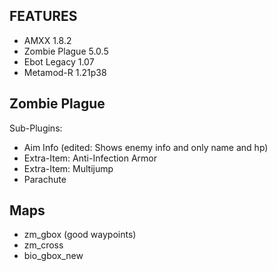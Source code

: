 FEATURES
-
- AMXX 1.8.2
- Zombie Plague 5.0.5
- Ebot Legacy 1.07
- Metamod-R 1.21p38

Zombie Plague
-
Sub-Plugins:
- Aim Info (edited: Shows enemy info and only name and hp)
- Extra-Item: Anti-Infection Armor 
- Extra-Item: Multijump
- Parachute

Maps
-
- zm_gbox (good waypoints)
- zm_cross
- bio_gbox_new

